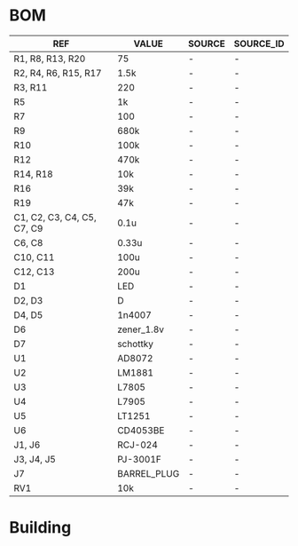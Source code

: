 # BOM

REF | VALUE | SOURCE | SOURCE_ID
--- | --- | --- | ---
R1, R8, R13, R20 | 75 | - | -
R2, R4, R6, R15, R17 | 1.5k | - | -
R3, R11 | 220 | - | -
R5 | 1k | - | -
R7 | 100 | - | -
R9 | 680k | - | -
R10 | 100k | - | -
R12 | 470k | - | -
R14, R18 | 10k | - | -
R16 | 39k | - | -
R19 | 47k | - | -
C1, C2, C3, C4, C5, C7, C9 | 0.1u | - | -
C6, C8 | 0.33u | - | -
C10, C11 | 100u | - | -
C12, C13 | 200u | - | -
D1 | LED | - | -
D2, D3 | D | - | -
D4, D5 | 1n4007 | - | -
D6 | zener_1.8v | - | -
D7 | schottky | - | -
U1 | AD8072 | - | -
U2 | LM1881 | - | -
U3 | L7805 | - | -
U4 | L7905 | - | -
U5 | LT1251 | - | -
U6 | CD4053BE | - | -
J1, J6 | RCJ-024 | - | -
J3, J4, J5 | PJ-3001F | - | -
J7 | BARREL_PLUG | - | -
RV1 | 10k | - | -

# Building

